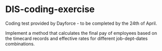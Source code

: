 # DIS-coding-exercise
Coding test provided by Dayforce - to be completed by the 24th of April.

Implement a method that calculates the final pay of employees based on the timecard records and effective rates for different job-dept-dates combinations.
